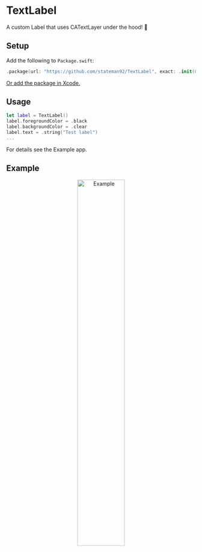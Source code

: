 # TextLabel
A custom Label that uses CATextLayer under the hood! 💬

## Setup

Add the following to `Package.swift`:

```swift
.package(url: "https://github.com/stateman92/TextLabel", exact: .init(0, 0, 1))
```

[Or add the package in Xcode.](https://developer.apple.com/documentation/xcode/adding-package-dependencies-to-your-app)

## Usage

```swift
let label = TextLabel()
label.foregroundColor = .black
label.backgroundColor = .clear
label.text = .string("Test label")
...
```

For details see the Example app.

## Example

<p style="text-align:center;"><img src="https://github.com/stateman92/TextLabel/blob/main/Resources/screenshot.png?raw=true" width="50%" alt="Example"></p>
